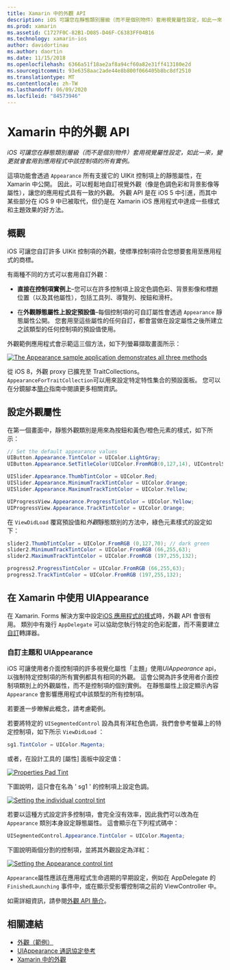 ```yaml
---
title: Xamarin 中的外觀 API
description: iOS 可讓您在靜態類別層級（而不是個別物件）套用視覺屬性設定，如此一來，變更就會套用到應用程式中該控制項的所有實例。
ms.prod: xamarin
ms.assetid: C1727F0C-82B1-D085-D46F-C6383FF04B16
ms.technology: xamarin-ios
author: davidortinau
ms.author: daortin
ms.date: 11/15/2018
ms.openlocfilehash: 6366a51f18ae2af8a94cf60a82e31ff413180e2d
ms.sourcegitcommit: 93e6358aac2ade44e8b800f066405b8bc8df2510
ms.translationtype: MT
ms.contentlocale: zh-TW
ms.lasthandoff: 06/09/2020
ms.locfileid: "84573946"
---
```

# <a name="appearance-api-in-xamarinios"></a>Xamarin 中的外觀 API

_iOS 可讓您在靜態類別層級（而不是個別物件）套用視覺屬性設定，如此一來，變更就會套用到應用程式中該控制項的所有實例。_

這項功能會透過 `Appearance` 所有支援它的 UIKit 控制項上的靜態屬性，在 Xamarin 中公開。 因此，可以輕鬆地自訂視覺外觀（像是色調色彩和背景影像等屬性），讓您的應用程式具有一致的外觀。 外觀 API 是在 iOS 5 中引進，而其中某些部分在 iOS 9 中已被取代，但仍是在 Xamarin iOS 應用程式中達成一些樣式和主題效果的好方法。

## <a name="overview"></a>概觀

iOS 可讓您自訂許多 UIKit 控制項的外觀，使標準控制項符合您想要套用至應用程式的商標。

有兩種不同的方式可以套用自訂外觀：

- **直接在控制項實例上**–您可以在許多控制項上設定色調色彩、背景影像和標題位置（以及其他屬性），包括工具列、導覽列、按鈕和滑杆。

- 在**外觀靜態屬性上設定預設值**–每個控制項的可自訂屬性會透過 `Appearance` 靜態屬性公開。 您套用至這些屬性的任何自訂，都會當做在設定屬性之後所建立之該類型的任何控制項的預設值使用。

外觀範例應用程式會示範這三個方法，如下列螢幕擷取畫面所示：

[![](introduction-to-the-appearance-api-images/appearance01-sml.png "The Appearance sample application demonstrates all three methods")](introduction-to-the-appearance-api-images/appearance01.png#lightbox)

從 iOS 8，外觀 proxy 已擴充至 TraitCollections。
 `AppearanceForTraitCollection`可以用來設定特定特性集合的預設面板。 您可以在分鏡腳本[簡介](~/ios/user-interface/storyboards/unified-storyboards.md)指南中閱讀更多相關資訊。

## <a name="setting-appearance-properties"></a>設定外觀屬性

在第一個畫面中，靜態外觀類別是用來為按鈕和黃色/橙色元素的樣式，如下所示：

```csharp
// Set the default appearance values
UIButton.Appearance.TintColor = UIColor.LightGray;
UIButton.Appearance.SetTitleColor(UIColor.FromRGB(0,127,14), UIControlState.Normal);

UISlider.Appearance.ThumbTintColor = UIColor.Red;
UISlider.Appearance.MinimumTrackTintColor = UIColor.Orange;
UISlider.Appearance.MaximumTrackTintColor = UIColor.Yellow;

UIProgressView.Appearance.ProgressTintColor = UIColor.Yellow;
UIProgressView.Appearance.TrackTintColor = UIColor.Orange;
```

在 `ViewDidLoad` 覆寫預設值和*外觀*靜態類別的方法中，綠色元素樣式的設定如下：

```csharp
slider2.ThumbTintColor = UIColor.FromRGB (0,127,70); // dark green
slider2.MinimumTrackTintColor = UIColor.FromRGB (66,255,63);
slider2.MaximumTrackTintColor = UIColor.FromRGB (197,255,132);
```

```csharp
progress2.ProgressTintColor = UIColor.FromRGB (66,255,63);
progress2.TrackTintColor = UIColor.FromRGB (197,255,132);
```

## <a name="using-uiappearance-in-xamarinforms"></a>在 Xamarin 中使用 UIAppearance

在 Xamarin. Forms 解決方案中設定[iOS 應用程式的樣式](~/xamarin-forms/platform/ios/formatting.md#uiappearance-api)時，外觀 API 會很有用。 類別中有幾行 `AppDelegate` 可以協助您執行特定的色彩配置，而不需要建立[自訂](~/xamarin-forms/app-fundamentals/custom-renderer/index.md)轉譯器。

### <a name="custom-themes-and-uiappearance"></a>自訂主題和 UIAppearance

iOS 可讓使用者介面控制項的許多視覺化屬性「主題」使用*UIAppearance* api，以強制特定控制項的所有實例都具有相同的外觀。 這會公開為許多使用者介面控制項類別上的外觀屬性，而不是控制項的個別實例。 在靜態屬性上設定顯示內容 `Appearance` 會影響應用程式中該類型的所有控制項。

若要進一步瞭解此概念，請考慮範例。

若要將特定的 `UISegmentedControl` 設為具有洋紅色色調，我們會參考螢幕上的特定控制項，如下所示 `ViewDidLoad` ：

```csharp
sg1.TintColor = UIColor.Magenta;
```

或者，在設計工具的 [屬性] 面板中設定值：

[![](introduction-to-the-appearance-api-images/propertiespadtint.png "Properties Pad Tint")](introduction-to-the-appearance-api-images/propertiespadtint.png#lightbox)

下圖說明，這只會在名為 ' sg1 ' 的控制項上設定色調。

[![](introduction-to-the-appearance-api-images/image53.png "Setting the individual control tint")](introduction-to-the-appearance-api-images/image53.png#lightbox)

若要以這種方式設定許多控制項，會完全沒有效率，因此我們可以改為在 `Appearance` 類別本身設定靜態屬性。 這會顯示在下列程式碼中：

```csharp
UISegmentedControl.Appearance.TintColor = UIColor.Magenta;
```

下圖說明兩個分割的控制項，並將其外觀設定為洋紅：

[![](introduction-to-the-appearance-api-images/image54.png "Setting the Appearance control tint")](introduction-to-the-appearance-api-images/image54.png#lightbox)

`Appearance`屬性應該在應用程式生命週期的早期設定，例如在 AppDelegate 的 `FinishedLaunching` 事件中，或在顯示受影響控制項之前的 ViewController 中。

如需詳細資訊，請參閱[外觀 API 簡介](~/ios/user-interface/ios-ui/introduction-to-the-appearance-api.md)。

## <a name="related-links"></a>相關連結

- [外觀（範例）](https://docs.microsoft.com/samples/xamarin/ios-samples/appearance)
- [UIAppearance 通訊協定參考](https://developer.apple.com/library/ios/documentation/UIKit/Reference/UIAppearance_Protocol/)
- [Xamarin 中的外觀](~/xamarin-forms/platform/ios/formatting.md#uiappearance-api)
